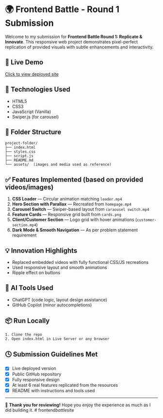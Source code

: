 # 🌍 Frontend Battle - Round 1 Submission

Welcome to my submission for **Frontend Battle Round 1: Replicate & Innovate**.
This responsive web project demonstrates pixel-perfect replication of provided visuals with subtle enhancements and interactivity.

## 🚀 Live Demo
[Click to view deployed site](https://your-live-site-link.com)

## 🔧 Technologies Used
- HTML5
- CSS3
- JavaScript (Vanilla)
- Swiper.js (for carousel)

## 📁 Folder Structure
```
project-folder/
├── index.html
├── styles.css
├── script.js
├── README.md
└── assets/  (images and media used as reference)
```

## ✅ Features Implemented (based on provided videos/images)
1. **CSS Loader** — Circular animation matching `loader.mp4`
2. **Hero Section with Parallax** — Recreated from `homepage.mp4`
3. **Carousel Switch** — Swiper-based layout from `caraousel switch.mp4`
4. **Feature Cards** — Responsive grid built from `cards.png`
5. **Client/Customer Section** — Logo grid with hover animations (`customer-section.mp4`)
6. **Dark Mode & Smooth Navigation** — As per problem statement requirement

## 💡 Innovation Highlights
- Replaced embedded videos with fully functional CSS/JS recreations
- Used responsive layout and smooth animations
- Ripple effect on buttons

## 🧠 AI Tools Used
- ChatGPT (code logic, layout design assistance)
- GitHub Copilot (minor autocompletions)

## 📦 Run Locally
```
1. Clone the repo
2. Open index.html in Live Server or any browser
```

## 🕓 Submission Guidelines Met
- [x] Live deployed version
- [x] Public GitHub repository
- [x] Fully responsive design
- [x] At least 6 real features replicated from the resources
- [x] README with instructions and tools used

---

🎯 **Thank you for reviewing!** Hope you enjoy the experience as much as I did building it.
#   f r o n t e n d _ b a t t l e _ s i t e  
 